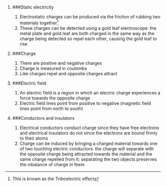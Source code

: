 1. ###Static electricity

    1. Electrostatic charges can be produced via the friction of rubbing two materials together[^triboelectric]
    2. These charges can be detected using a gold leaf electroscope: the metal plate and gold leaf are both charged in the same way as the charge being detected so repel each other, causing the gold leaf to rise
2. ###Charge

    1. There are positive and negative charges
    2. Charge is measured in coulombs
    3. Like charges repel and opposite charges attract
3. ###Electric field

    1. An electric field is a region in which an electric charge experiences a force towards the opposite charge
    2. Electric field lines point from positive to negative (magnetic field lines point from north to south)
4. ###Conductors and insulators

    1. Electrical conductors conduct charge since they have free electrons and electrical insulators do not since the electrons are bound firmly to their atoms
    2. Charge can be induced by bringing a charged material towards one of two touching electric conductors: the charge will separate with the opposite charge being attracted towards the material and the same charge repelled from it; separating the two objects preserves the inbalance of charge in them



[^triboelectric]: This is known as the Triboelectric effect
